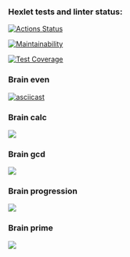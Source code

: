 ### Hexlet tests and linter status:
[![Actions Status](https://github.com/DimasLukas/python-project-lvl1/workflows/hexlet-check/badge.svg)](https://github.com/DimasLukas/python-project-lvl1/actions)

[![Maintainability](https://api.codeclimate.com/v1/badges/4db1a2e930eabe28da92/maintainability)](https://codeclimate.com/github/DimasLukas/python-project-lvl1/maintainability)

[![Test Coverage](https://api.codeclimate.com/v1/badges/4db1a2e930eabe28da92/test_coverage)](https://codeclimate.com/github/DimasLukas/python-project-lvl1/test_coverage)

### Brain even
[![asciicast](https://asciinema.org/a/0u9o3zQKRJLIa2KwmXhrMbw8s.svg)](https://asciinema.org/a/0u9o3zQKRJLIa2KwmXhrMbw8s)
### Brain calc
<a href="https://asciinema.org/a/7InDBQJGc87CMeT59Uszw4xHT" target="_blank"><img src="https://asciinema.org/a/7InDBQJGc87CMeT59Uszw4xHT.svg" /></a>
### Brain gcd
<a href="https://asciinema.org/a/5TRilxOKRPGVP8u06vHloYSSr" target="_blank"><img src="https://asciinema.org/a/5TRilxOKRPGVP8u06vHloYSSr.svg" /></a>
### Brain progression
<a href="https://asciinema.org/a/eZEFSmmooXWGBIngNwgzimVQn" target="_blank"><img src="https://asciinema.org/a/eZEFSmmooXWGBIngNwgzimVQn.svg" /></a>
### Brain prime
<a href="https://asciinema.org/a/fVzJ35qqYsmbeq84dVHEA6Vba" target="_blank"><img src="https://asciinema.org/a/fVzJ35qqYsmbeq84dVHEA6Vba.svg" /></a>
